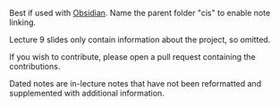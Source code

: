 Best if used with [Obsidian](https://obsidian.md/). Name the parent folder "cis" to enable note linking.

Lecture 9 slides only contain information about the project, so omitted.

If you wish to contribute, please open a pull request containing the contributions.

Dated notes are in-lecture notes that have not been reformatted and supplemented with additional information.